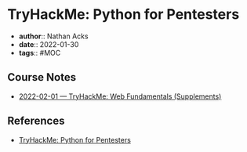# TryHackMe: Python for Pentesters

* **author**:: Nathan Acks  
* **date**:: 2022-01-30  
* **tags**:: #MOC

## Course Notes

* [2022-02-01 — TryHackMe: Web Fundamentals (Supplements)](../log/2022-02-01-tryhackme-web-fundamentals-supplements.md)

## References

* [TryHackMe: Python for Pentesters](https://tryhackme.com/room/pythonforcybersecurity)
